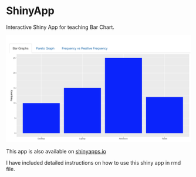 # ShinyApp

Interactive Shiny App for teaching Bar Chart.

![Bar Chart](Bar_chart.png)

This app is also available on [shinyapps.io](https://eqx8o7-yanru-chen.shinyapps.io/Interactive_Bar/)

I have included detailed instructions on how to use this shiny app in rmd file.
